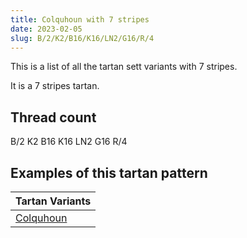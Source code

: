 ```yaml
---
title: Colquhoun with 7 stripes
date: 2023-02-05
slug: B/2/K2/B16/K16/LN2/G16/R/4
---
```

This is a list of all the tartan sett variants with 7 stripes.

It is a 7 stripes tartan.


## Thread count
B/2 K2 B16 K16 LN2 G16 R/4

## Examples of this tartan pattern

| Tartan Variants |
|---------------|
| [Colquhoun](/variants/b/2/k2/b16/k16/ln2/g16/r/4-b304080-g008000-k000000-lne0e0e0-rc00000)||

